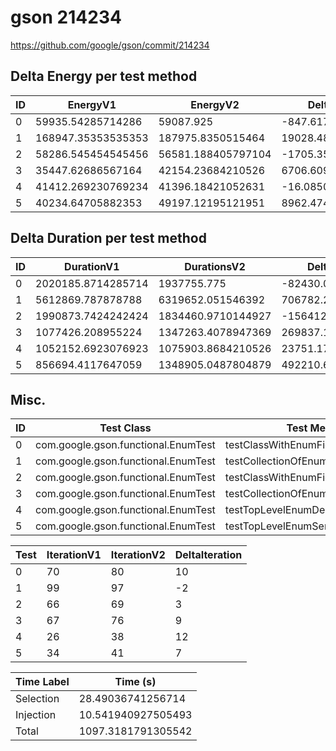 # gson 214234


https://github.com/google/gson/commit/214234



## Delta Energy per test method


| ID | EnergyV1 | EnergyV2 | DeltaEnergy | σ |
| --- | --- | --- | --- | --- |
| 0 | 59935.54285714286 | 59087.925 | -847.6178571428536 | 30821.390813471324 | 27710.769197089692 |
| 1 | 168947.35353535353 | 187975.8350515464 | 19028.48151619287 | 134316.51300914426 | 138350.28648785572 |
| 2 | 58286.545454545456 | 56581.188405797104 | -1705.357048748352 | 28521.00543150068 | 25164.65908238415 |
| 3 | 35447.62686567164 | 42154.23684210526 | 6706.609976433618 | 5431.467828425254 | 30873.81726175639 |
| 4 | 41412.269230769234 | 41396.18421052631 | -16.08502024292102 | 30799.7590407129 | 32313.235448501237 |
| 5 | 40234.64705882353 | 49197.12195121951 | 8962.474892395978 | 29392.815392523426 | 44086.010325822666 |

## Delta Duration per test method


| ID | DurationV1 | DurationsV2 | DeltaDuration |
| --- | --- | --- | --- |
| 0 | 2020185.8714285714 | 1937755.775 | -82430.0964285715 |
| 1 | 5612869.787878788 | 6319652.051546392 | 706782.263667604 |
| 2 | 1990873.7424242424 | 1834460.9710144927 | -156412.77140974975 |
| 3 | 1077426.208955224 | 1347263.4078947369 | 269837.19893951295 |
| 4 | 1052152.6923076923 | 1075903.8684210526 | 23751.17611336033 |
| 5 | 856694.4117647059 | 1348905.0487804879 | 492210.63701578195 |

## Misc.

| ID | Test Class | Test Method |
| --- | --- | --- |
| 0 | com.google.gson.functional.EnumTest | testClassWithEnumFieldSerialization |
| 1 | com.google.gson.functional.EnumTest | testCollectionOfEnumsDeserialization |
| 2 | com.google.gson.functional.EnumTest | testClassWithEnumFieldDeserialization |
| 3 | com.google.gson.functional.EnumTest | testCollectionOfEnumsSerialization |
| 4 | com.google.gson.functional.EnumTest | testTopLevelEnumDeserialization |
| 5 | com.google.gson.functional.EnumTest | testTopLevelEnumSerialization |




| Test | IterationV1 | IterationV2 | DeltaIteration |
| --- | --- | --- | --- |
| 0 | 70 | 80 | 10 |
| 1 | 99 | 97 | -2 |
| 2 | 66 | 69 | 3 |
| 3 | 67 | 76 | 9 |
| 4 | 26 | 38 | 12 |
| 5 | 34 | 41 | 7 |



| Time Label | Time (s) |
| --- | --- |
| Selection | 28.49036741256714 |
| Injection | 10.541940927505493 |
| Total | 1097.3181791305542 |


